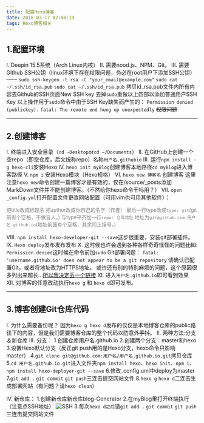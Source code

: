 ```yaml
---
title: 配置Hexo博客
date: 2018-03-17 02:08:19
tags: Hexo博客相关
---
```

## 1.配置环境
I. Deepin 15.5系统（Arch Linux内核）
II. 需要nood.js、NPM、Git。
III. 需要Github SSH公钥（linux环境下存在权限问题，务必在root用户下添加SSH公钥）——
`sudo ssh-keygen -t rsa -C "your_email@example.com"`
`sudo cat ~/.ssh/id_rsa.pub`
`sudo cat ~/.ssh/id_rsa.pub`
拷贝id_rsa.pub文件内所有内容去Github的SSH页面New SSH key
去掉`sudo`重做以上四部以添加普通用户SSH Key
以上操作用于`sudo`命令中由于SSH Key缺失而产生的：
`Permission denied (publickey).`
`fatal: The remote end hung up unexpectedly`
~~权限问题~~

---

## 2.创建博客
I. 终端进入安全目录（`cd ~Desktop`or`cd ~/Documents`）
II. 在GitHub上创建一个空repo（即空仓库，后文统称repo）名称`用户名.githubio`
III. 运行`npm install -g hexo-cli`安装Hexo
IV. `hexo init myBlog`创建博客本地路径`cd myBlog`进入博客路径
V. `npm i` 安装Hexo模块（Hexo规格）
VI. `hexo new 博客名` 创建博客
这里注意`hexo new`命令创建一篇博客才是有效的，仅在/source/_posts添加MarkDown文件并不能创建博客。（不然给你hexo命令干吗用？）
VII. `open _config.yml`打开配置文件更改网站配置（可用vim也可用其他软件）：

<font size=2 color=gray>把title改成标题名
把author改成你自己的名字（作者）
最后一行type改成`type: git`(git前有个空格，不做盲人。)
与type平齐加一行`repo: 仓库地址` 地址为`git@github.com:用户名.github.io`(地址前面有个空格，其余同上括号。)</font>

VIII. `npm install hexo-developer-git --save`这步很重要，安装git部署插件。
IX. `Hexo deploy`发布发布发布
X. 这时候也许会遇到各种各样奇奇怪怪的问题~~比如~~:
`Permission denied`这时候在命令前加`sudo`
Git部署问题：
`fatal: 'username.github.io' does not appear to be a git repository`
请确认已配置Git，或者将地址改为HTTPS地址。
或许还有别的特别麻烦的问题，这个原因很多列出来超长...[所以我决定丢一个链接](https://hexo.io/zh-cn/docs/troubleshooting.html)
XI. 进入`用户名.github.io`即可看到效果
XII. 对博客的任意改动执行`hexo g` 和 `hexo d`即可发布。

---
## 3.博客创建Git仓库代码
I. 为什么需要备份呢？
因为`hexo g hexo d`发布的仅仅是本地博客仓库的public路径下的内容，但是我们需要博客仓库的整个代码以防意外~~手抖~~。
II. 两种方法:分支＆新仓库
III. 分支：
    1.创建仓库用户名.github.io
    2.创建两个分支：master和hexo
    3.设置Hexo默认分支（反正git push用的是Hexo分支，hexo命令只影响master）
    4.`git clone git@github.com:用户名/用户名.github.io.git`拷贝仓库
    5.`cd 用户名.github.io.git`进入文件夹`npm install hexo`、`hexo init`、`npm i`、`npm install hexo-deployer-git --save`
    6.修改_config.uml中deploy为master
    7.`git add .` `git commit` `git push`三连击提交网站文件
    8.`hexo g` `hexo d`二连击生成部署网站（有问题？请`hexo clean`）

IV. 新仓库：
    1.创建新仓库新仓库blog-Generator
    2.在myBlog里打开终端执行（注意点SSH地址）
![SSH](https://ws1.sinaimg.cn/large/006bYXGVgy1fpmuzxpa06j31j10zowq3.jpg)
    3.每次`hexo d之后`请`git add .` `git commit` `git push`三连击提交网站文件